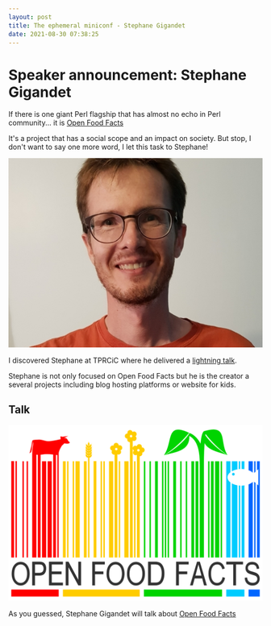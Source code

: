 ```yaml
---
layout: post
title: The ephemeral miniconf - Stephane Gigandet
date: 2021-08-30 07:38:25
---
```

# Speaker announcement: Stephane Gigandet
If there is one giant Perl flagship that has almost no echo in Perl community... it is [Open Food Facts](https://world.openfoodfacts.org/)

It's a project that has a social scope and an impact on society. But stop, I don't want to say one more word, I let this task to Stephane!

![Stephane Gigandet](/assets/images/zwxksw5s6ud9znsq0daw.jpg)

I discovered Stephane at TPRCiC where he delivered a [lightning talk](https://youtu.be/imugl2dSdnU).

Stephane is not only focused on Open Food Facts but he is the creator a several projects including blog hosting platforms or website for kids.

## Talk 
![OpenFoodFacts](/assets/images/94hc70rqt17j2c6c5rc4.png)

As you guessed, Stephane Gigandet will talk about [Open Food Facts](https://world.openfoodfacts.org/)